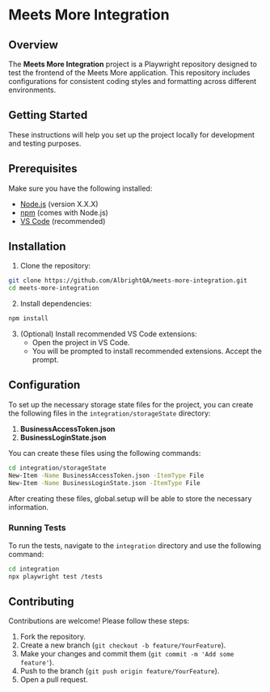# Meets More Integration

## Overview
The **Meets More Integration** project is a Playwright repository designed to test the frontend of the Meets More application. This repository includes configurations for consistent coding styles and formatting across different environments.

## Getting Started
These instructions will help you set up the project locally for development and testing purposes.

## Prerequisites
Make sure you have the following installed:
- [Node.js](https://nodejs.org/) (version X.X.X)
- [npm](https://www.npmjs.com/) (comes with Node.js)
- [VS Code](https://code.visualstudio.com/) (recommended)

## Installation
1. Clone the repository:
```bash
git clone https://github.com/AlbrightQA/meets-more-integration.git
cd meets-more-integration
```

2. Install dependencies:
```bash
npm install
```

3. (Optional) Install recommended VS Code extensions:
   - Open the project in VS Code.
   - You will be prompted to install recommended extensions. Accept the prompt.

## Configuration
To set up the necessary storage state files for the project, you can create the following files in the `integration/storageState` directory:

1. **BusinessAccessToken.json**
2. **BusinessLoginState.json**

You can create these files using the following commands:

```bash
cd integration/storageState
New-Item -Name BusinessAccessToken.json -ItemType File
New-Item -Name BusinessLoginState.json -ItemType File
```

After creating these files, global.setup will be able to store the necessary information.

### Running Tests
To run the tests, navigate to the `integration` directory and use the following command:
```bash
cd integration
npx playwright test /tests
```

## Contributing
Contributions are welcome! Please follow these steps:
1. Fork the repository.
2. Create a new branch (`git checkout -b feature/YourFeature`).
3. Make your changes and commit them (`git commit -m 'Add some feature'`).
4. Push to the branch (`git push origin feature/YourFeature`).
5. Open a pull request.